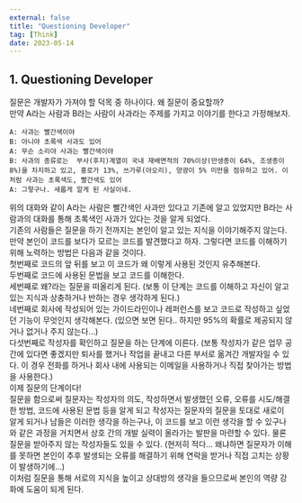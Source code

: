 ```yaml
---
external: false
title: "Questioning Developer"
tag: [Think]
date: 2023-05-14
---
```


## 1. Questioning Developer

질문은 개발자가 가져야 할 덕목 중 하나이다. 왜 질문이 중요할까?  
만약 A라는 사람과 B라는 사람이 사과라는 주제를 가지고 이야기를 한다고 가정해보자.  

```textile
A: 사과는 빨간색이야
B: 아니야 초록색 사과도 있어
A: 무슨 소리야 사과는 빨간색이야
B: 사과의 종류로는  부사(후지)계열이 국내 재배면적의 70%이상(만생종이 64%, 조생종이 8%)을 차지하고 있고, 홍로가 13%, 쓰가루(아오리), 양광이 5% 미만을 점유하고 있어. 이처럼 사과는 초록색도, 빨간색도 있어
A: 그렇구나. 새롭게 알게 된 사실이네.
```

위의 대화와 같이 A라는 사람은 빨간색인 사과만 있다고 기존에 알고 있었지만 B라는 사람과의 대화를 통해 초록색인 사과가 있다는 것을 알게 되었다.  
기존의 사람들은 질문을 하기 전까지는 본인이 알고 있는 지식을 이야기해주지 않는다.  
만약 본인이 코드를 보다가 모르는 코드를 발견했다고 하자. 그렇다면 코드를 이해하기 위해 노력하는 방법은 다음과 같을 것이다.  
첫번째로 코드의 앞 뒤를 보고 이 코드가 왜 이렇게 사용된 것인지 유추해본다.  
두번째로 코드에 사용된 문법을 보고 코드를 이해한다.  
세번째로 왜?라는 질문을 떠올리게 된다. (보통 이 단계는 코드를 이해하고 자신이 알고 있는 지식과 상충하거나 반하는 경우 생각하게 된다.)  
네번째로 회사에 작성되어 있는 가이드라인이나 레퍼런스를 보고 코드로 작성하고 싶었던 기능이 무엇인지 생각해본다. (있으면 보면 된다.. 하지만 95%의 확률로 제공되지 않거나 없거나 주지 않는다...)  
다섯번째로 작성자를 확인하고 질문을 하는 단계에 이른다. (보통 작성자가 같은 업무 공간에 있다면 좋겠지만 퇴사를 했거나 작업을 끝내고 다른 부서로 옮겨간 개발자일 수 있다. 이 경우 전화를 하거나 회사 내에 사용되는 이메일을 사용하거나 직접 찾아가는 방법을 사용한다.)  
이제 질문의 단계이다!  
질문을 함으로써 질문자는 작성자의 의도, 작성하면서 발생했던 오류, 오류를 시도/해결한 방법, 코드에 사용된 문법 등을 알게 되고 작성자는 질문자의 질문을 토대로 새로이 알게 되거나 남들은 이러한 생각을 하는구나, 이 코드를 보고 이런 생각을 할 수 있구나와 같은 과정을 거치면서 상호 간의 개발 실력이 올라가는 발판을 마련할 수 있다. 물론 질문을 받아주지 않는 작성자들도 있을 수 있다. (현저히 적다... 왜냐하면 질문자가 이해를 못하면 본인이 추후 발생되는 오류를 해결하기 위해 연락을 받거나 직접 고치는 상황이 발생하기에...)  
이처럼 질문을 통해 서로의 지식을 높이고 상대방의 생각을 들으므로써 본인의 역량 강화에 도움이 되게 된다.
